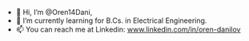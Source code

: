 - 👋 Hi, I’m @Oren14Dani,
- 🌱 I’m currently learning for B.Cs. in Electrical Engineering. 
- 📫 You can reach me at Linkedin: www.linkedin.com/in/oren-danilov


<!---
Oren14Dani/Oren14Dani is a ✨ special ✨ repository because its `README.md` (this file) appears on your GitHub profile.
You can click the Preview link to take a look at your changes.
--->
